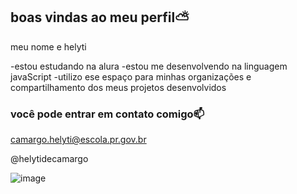 ## boas vindas ao meu perfil⛅

meu nome e helyti

-estou estudando na alura
-estou me desenvolvendo na linguagem javaScript
-utilizo ese espaço para minhas organizações e compartilhamento dos meus projetos desenvolvidos

### você pode entrar em contato comigo📫

camargo.helyti@escola.pr.gov.br

@helytidecamargo


![image](https://github.com/user-attachments/assets/da6c027c-aa6d-46ee-b106-68f0d04e6cf6)
